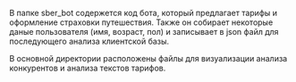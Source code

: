 В папке sber_bot содержется код бота, который предлагает тарифы и оформление страховки путешествия. 
Также он собирает некоторые даные пользователя (имя, возраст, пол) и записывает в json файл для последующего анализа клиентской базы.

В основной директории расположены файлы для визуализации анализа конкурентов и анализа текстов тарифов.

